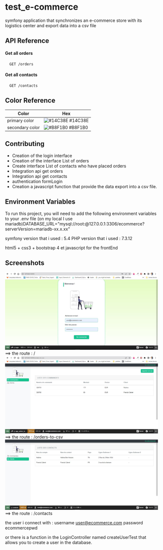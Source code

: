 # test_e-commerce
 

symfony application that synchronizes an e-commerce store with its logistics center and export data into a csv file

## API Reference

#### Get all orders

```http
  GET /orders

```

#### Get all contacts

```http
  GET /contacts
```

 

## Color Reference

| Color             | Hex                                                                |
| ----------------- | ------------------------------------------------------------------ |
| primary color| ![#14C38E](https://colorhunt.co/palette/00ffab14c38eb8f1b0e3fcbf) #14C38E |
| secondary color  | ![#B8F1B0](https://colorhunt.co/palette/00ffab14c38eb8f1b0e3fcbf) #B8F1B0 |
 
## Contributing

- Creation of the login interface 
- Creation of the interface List of orders
- Create interface List of contacts who have placed orders
- Integration api get orders
- Integration api get contacts
- authentication formLogin
- Creation a javascript function that provide the data export into a csv file.

## Environment Variables

To run this project, you will need to add the following environment variables to your .env file (on my local I use mariadb)DATABASE_URL="mysql://root:@127.0.0.1:3306/ecommerce?serverVersion=mariadb-xx.x.xx"

symfony version that i used : 5.4
PHP version that i used  : 7.3.12

html5 + css3 + bootstrap 4 et javascript for the frontEnd
## Screenshots

![login](https://github.com/ayanaj/test_e-commerce/blob/13-08-2022/screenshot/loginpage.JPG) ==> the route : /
![orders list](https://github.com/ayanaj/test_e-commerce/blob/13-08-2022/screenshot/listOrders.JPG)==>  the route : /orders-to-csv
![contact's order list](https://github.com/ayanaj/test_e-commerce/blob/13-08-2022/screenshot/Capture.JPG) ==> the route : /contacts

the user i connect with :
username user@ecommerce.com
password ecommercepwd

or there is a function in the LoginController named createUserTest that allows you to create a user in the database.


